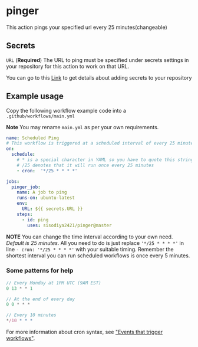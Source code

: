 # pinger

This action pings your specified url every 25 minutes(changeable)

## Secrets

`URL` (**Required**) The URL to ping must be specified under secrets settings in your repository for this action to work on that URL.

You can go to this [Link](https://docs.github.com/en/actions/configuring-and-managing-workflows/creating-and-storing-encrypted-secrets)
to get details about adding secrets to your repository

## Example usage

 Copy the following workflow example code into a `.github/workflows/main.yml`

 **Note** You may rename `main.yml` as per your own requirements.

```yml
name: Scheduled Ping
# This workflow is triggered at a scheduled interval of every 25 minutes
on:
  schedule:
    # * is a special character in YAML so you have to quote this string.
    # /25 denotes that it will run once every 25 minutes
    - cron:  '*/25 * * * *'

jobs:
  pinger_job:
    name: A job to ping
    runs-on: ubuntu-latest
    env:
      URL: ${{ secrets.URL }}
    steps:
      - id: ping
        uses: sisodiya2421/pinger@master
```

**NOTE** You can change the time interval according to your own need. *Default is 25 minutes*. All you
need to do is just replace `'*/25 * * * *'` in line `- cron: '*/25 * * * *'` with your suitable timing.
Remember the shortest interval you can run scheduled workflows is once every 5 minutes.

### Some patterns for help

```js
// Every Monday at 1PM UTC (9AM EST)
0 13 * * 1

// At the end of every day
0 0 * * *

// Every 10 minutes
*/10 * * *
```

For more information about cron syntax, see ["Events that trigger workflows"](https://docs.github.com/en/actions/reference/events-that-trigger-workflows#scheduled-events).
